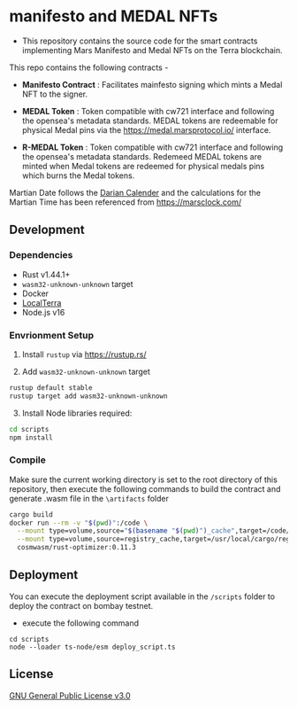 # manifesto and MEDAL NFTs

- This repository contains the source code for the smart contracts implementing Mars Manifesto and Medal NFTs on the Terra blockchain.

This repo contains the following contracts -

- **Manifesto Contract** : Facilitates mainfesto signing which mints a Medal NFT to the signer.

- **MEDAL Token** : Token compatible with cw721 interface and following the opensea's metadata standards. MEDAL tokens are redeemable for physical Medal pins via the https://medal.marsprotocol.io/ interface.

- **R-MEDAL Token** : Token compatible with cw721 interface and following the opensea's metadata standards. Redemeed MEDAL tokens are minted when Medal tokens are redeemed for physical medals pins which burns the Medal tokens.

Martian Date follows the [Darian Calender](https://en.wikipedia.org/wiki/Darian_calendar) and the calculations for the Martian Time has been referenced from https://marsclock.com/

## Development

### Dependencies

- Rust v1.44.1+
- `wasm32-unknown-unknown` target
- Docker
- [LocalTerra](https://github.com/terra-project/LocalTerra)
- Node.js v16

### Envrionment Setup

1. Install `rustup` via https://rustup.rs/

2. Add `wasm32-unknown-unknown` target

```sh
rustup default stable
rustup target add wasm32-unknown-unknown
```

3. Install Node libraries required:

```bash
cd scripts
npm install
```

### Compile

Make sure the current working directory is set to the root directory of this repository, then execute the following commands to build the contract and generate .wasm file in the `\artifacts` folder

```bash
cargo build
docker run --rm -v "$(pwd)":/code \
  --mount type=volume,source="$(basename "$(pwd)")_cache",target=/code/target \
  --mount type=volume,source=registry_cache,target=/usr/local/cargo/registry \
  cosmwasm/rust-optimizer:0.11.3
```

## Deployment

You can execute the deployment script available in the `/scripts` folder to deploy the contract on bombay testnet.

- execute the following command

```
cd scripts
node --loader ts-node/esm deploy_script.ts
```

## License

[GNU General Public License v3.0](https://github.com/astroport-fi/astroport-periphery/blob/main/LICENSE)
